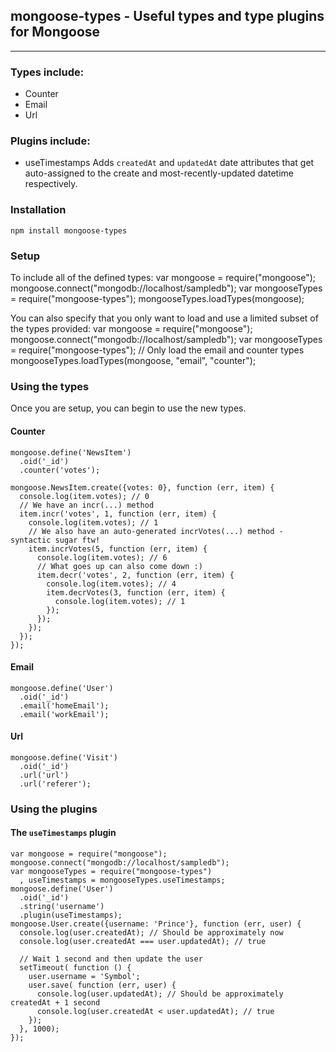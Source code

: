 ## mongoose-types - Useful types and type plugins for Mongoose
---

### Types include:
- Counter
- Email
- Url

### Plugins include:
- useTimestamps
  Adds `createdAt` and `updatedAt` date attributes that get auto-assigned to the create and most-recently-updated datetime respectively.

### Installation
    npm install mongoose-types

### Setup
To include all of the defined types:
    var mongoose = require("mongoose");
    mongoose.connect("mongodb://localhost/sampledb");
    var mongooseTypes = require("mongoose-types");
    mongooseTypes.loadTypes(mongoose);

You can also specify that you only want to load and use a limited subset of the types provided:
    var mongoose = require("mongoose");
    mongoose.connect("mongodb://localhost/sampledb");
    var mongooseTypes = require("mongoose-types");
    // Only load the email and counter types
    mongooseTypes.loadTypes(mongoose, "email", "counter");

### Using the types
Once you are setup, you can begin to use the new types.

#### Counter
    mongoose.define('NewsItem')
      .oid('_id')
      .counter('votes');

    mongoose.NewsItem.create({votes: 0}, function (err, item) {
      console.log(item.votes); // 0
      // We have an incr(...) method
      item.incr('votes', 1, function (err, item) {
        console.log(item.votes); // 1
        // We also have an auto-generated incrVotes(...) method - syntactic sugar ftw!
        item.incrVotes(5, function (err, item) {
          console.log(item.votes); // 6
          // What goes up can also come down :)
          item.decr('votes', 2, function (err, item) {
            console.log(item.votes); // 4
            item.decrVotes(3, function (err, item) {
              console.log(item.votes); // 1
            });
          });
        });
      });
    });

#### Email
    mongoose.define('User')
      .oid('_id')
      .email('homeEmail');
      .email('workEmail');

#### Url
    mongoose.define('Visit')
      .oid('_id')
      .url('url')
      .url('referer');

### Using the plugins

#### The `useTimestamps` plugin

    var mongoose = require("mongoose");
    mongoose.connect("mongodb://localhost/sampledb");
    var mongooseTypes = require("mongoose-types")
      , useTimestamps = mongooseTypes.useTimestamps;
    mongoose.define('User')
      .oid('_id')
      .string('username')
      .plugin(useTimestamps);
    mongoose.User.create({username: 'Prince'}, function (err, user) {
      console.log(user.createdAt); // Should be approximately now
      console.log(user.createdAt === user.updatedAt); // true

      // Wait 1 second and then update the user
      setTimeout( function () {
        user.username = 'Symbol';
        user.save( function (err, user) {
          console.log(user.updatedAt); // Should be approximately createdAt + 1 second
          console.log(user.createdAt < user.updatedAt); // true
        });
      }, 1000);
    });
